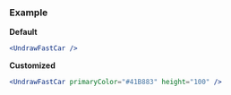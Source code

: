 ### Example

**Default**
```jsx
<UndrawFastCar />
```

**Customized**
```jsx
<UndrawFastCar primaryColor="#41B883" height="100" />
```
